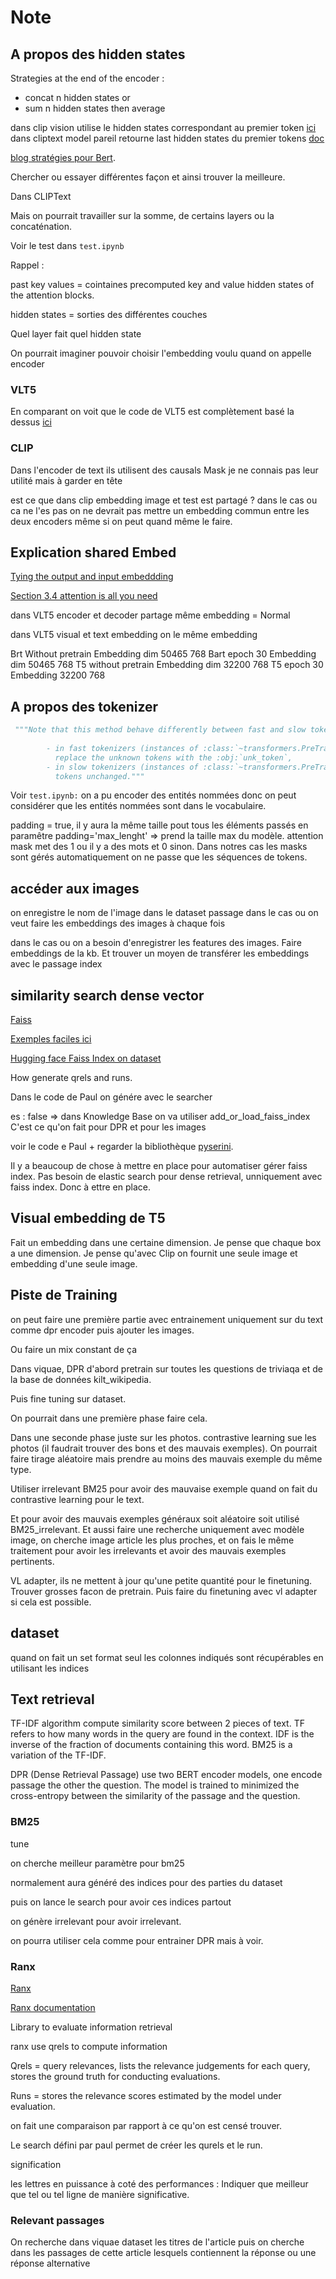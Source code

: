 # Note

## A propos des hidden states

Strategies at the end of the encoder :

- concat n hidden states
or
- sum n hidden states
then average

dans clip vision utilise le hidden states correspondant au premier token [ici](https://huggingface.co/docs/transformers/model_doc/clip#transformers.CLIPVisionModel)
dans cliptext model pareil retourne last hidden states du premier tokens [doc](https://huggingface.co/docs/transformers/model_doc/clip#transformers.CLIPTextModel)

 [blog stratégies pour Bert](https://mccormickml.com/2019/05/14/BERT-word-embeddings-tutorial/#3-extracting-embeddings).

Chercher ou essayer différentes façon et ainsi trouver la meilleure.

Dans CLIPText

Mais on pourrait travailler sur la somme, de certains layers ou la concaténation.

Voir le test dans `test.ipynb`

Rappel :

past key values = cointaines precomputed key and value hidden states of the attention blocks.

hidden states = sorties des différentes couches

Quel layer fait quel hidden state

On pourrait imaginer pouvoir choisir l'embedding voulu quand on appelle encoder

### VLT5

En comparant on voit que le code de VLT5 est complètement basé la dessus [ici](https://github.dev/huggingface/transformers/blob/main/src/transformers/models/t5/modeling_t5.py)

### CLIP

Dans l'encoder de text ils utilisent des causals Mask je ne connais pas leur utilité mais à garder en tête

est ce que dans clip embedding image et test est partagé ? dans le cas ou ca ne l'es pas on ne devrait pas mettre un embedding commun entre les deux encoders même si on peut quand même le faire.

## Explication shared  Embed

[Tying the output and input embeddding](https://arxiv.org/pdf/1608.05859.pdf)

[Section 3.4 attention is all you need](https://arxiv.org/pdf/1706.03762.pdf)

dans VLT5 encoder et decoder partage même embedding = Normal

dans VLT5 visual et text embedding on le même embedding

Brt Without pretrain
Embedding dim 50465 768
Bart epoch 30
Embedding dim 50465 768
T5 without pretrain
Embedding dim 32200 768
T5 epoch 30
Embedding
32200 768

## A propos des tokenizer

```py
 """Note that this method behave differently between fast and slow tokenizers:
    
        - in fast tokenizers (instances of :class:`~transformers.PreTrainedTokenizerFast`), this method will
          replace the unknown tokens with the :obj:`unk_token`,
        - in slow tokenizers (instances of :class:`~transformers.PreTrainedTokenizer`), this method keep unknown
          tokens unchanged."""
```

Voir `test.ipynb:` on a pu encoder des entités nommées donc on peut considérer que les entités nommées sont dans le vocabulaire.

padding =  true, il y aura la même taille pout tous les éléments passés en paramêtre
padding='max_lenght' => prend la taille max du modèle.
attention mask met des 1 ou il y a des mots et 0 sinon.
Dans notres cas les masks sont gérés automatiquement on ne passe que les séquences de tokens.

## accéder aux images

on enregistre le nom de l'image dans le dataset passage dans le cas ou on veut faire les embeddings des images à chaque fois

dans le cas ou on a besoin d'enregistrer les features des images. Faire embeddings de la kb. Et trouver un moyen de transférer les embeddings avec le passage index

## similarity search dense vector

[Faiss](https://github.com/facebookresearch/faiss)

[Exemples faciles ici](https://programmer.ink/think/faiss-dense-vector-retrieval-framework.html)

[Hugging face Faiss Index on dataset](https://huggingface.co/docs/datasets/faiss_es)

How generate qrels and runs.

Dans le code de Paul on génére avec le searcher

es : false => dans Knowledge Base on va utiliser add_or_load_faiss_index
C'est ce qu'on fait pour DPR et pour les images

voir le code e Paul + regarder la bibliothèque [pyserini](https://github.com/castorini/pyserini).

Il y a beaucoup de chose à mettre en place pour automatiser gérer faiss index. Pas besoin de elastic search pour dense retrieval, unniquement avec faiss index. Donc à ettre en place.

## Visual embedding de T5

Fait un embedding dans une certaine dimension. Je pense que chaque box a une dimension. Je pense qu'avec Clip on fournit une seule image et embedding d'une seule image.

## Piste de Training

on peut faire une première partie avec entrainement uniquement sur du text comme dpr encoder puis ajouter les images.

Ou faire un mix constant de ça

Dans viquae, DPR d'abord pretrain sur toutes les questions de triviaqa et de la base de données kilt_wikipedia.

Puis fine tuning sur dataset.

On pourrait dans une première phase faire cela.

Dans une seconde phase juste sur les photos. contrastive learning sue les photos (il faudrait trouver des bons et des mauvais exemples). On pourrait faire tirage aléatoire mais prendre au moins des mauvais exemple du même type.

Utiliser irrelevant BM25 pour avoir des mauvaise exemple quand on fait du contrastive learning pour le text.

Et pour avoir des mauvais exemples généraux soit aléatoire soit utilisé BM25_irrelevant. Et aussi faire une recherche uniquement avec modèle image, on cherche image article les plus proches, et on fais le même traitement pour avoir les irrelevants et avoir des mauvais exemples pertinents.

VL adapter, ils ne mettent à jour qu'une petite quantité pour le finetuning.
Trouver grosses facon de pretrain.
Puis faire du finetuning avec vl adapter si cela est possible.

## dataset

quand on fait un set format seul les colonnes indiqués sont récupérables en utilisant les indices

## Text retrieval

TF-IDF algorithm compute similarity score between 2 pieces of text. TF refers to how many words in the query are found in the context. IDF is the inverse of the fraction of documents containing this word. BM25 is a variation of the TF-IDF.

DPR (Dense Retrieval Passage) use two BERT encoder models, one encode passage the other the question. The model is trained to minimized the cross-entropy between the similarity of the passage and the question.

### BM25

tune

on cherche meilleur paramètre pour bm25

normalement aura généré des indices pour des parties du dataset

puis on lance le search pour avoir ces indices partout

on génère irrelevant pour avoir irrelevant.

on pourra utiliser cela comme pour entrainer DPR mais à voir.

### Ranx

[Ranx](https://github.com/AmenRa/ranx)

[Ranx documentation](https://amenra.github.io/ranx/qrels_and_run/)

Library to evaluate information retrieval

ranx use qrels to compute information

Qrels =  query relevances, lists the relevance judgements for each query, stores the ground truth for conducting evaluations.

Runs = stores the relevance scores estimated by the model under evaluation.

on fait une comparaison par rapport à ce qu'on est censé trouver.

Le search défini par paul permet de créer les qurels et le run.

signification

les lettres en puissance à coté des performances :
Indiquer que meilleur que tel ou tel ligne de manière significative.

### Relevant passages

On recherche dans viquae dataset les titres de l'article
puis on cherche dans les passages de cette article lesquels contiennent la réponse ou une réponse alternative